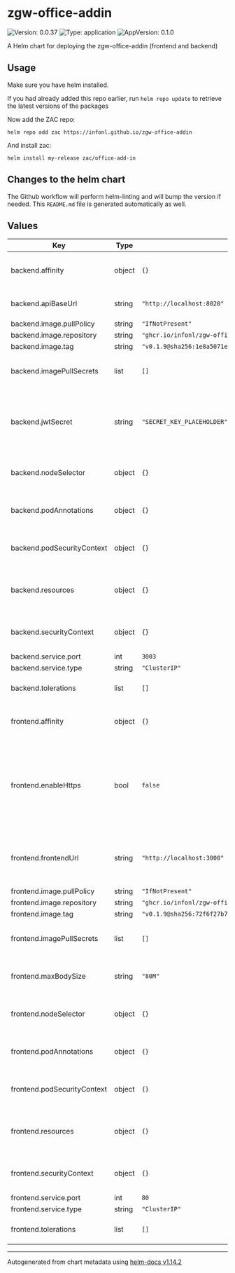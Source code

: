 # zgw-office-addin

![Version: 0.0.37](https://img.shields.io/badge/Version-0.0.37-informational?style=flat-square) ![Type: application](https://img.shields.io/badge/Type-application-informational?style=flat-square) ![AppVersion: 0.1.0](https://img.shields.io/badge/AppVersion-0.1.0-informational?style=flat-square)

A Helm chart for deploying the zgw-office-addin (frontend and backend)

## Usage

Make sure you have helm installed.

If you had already added this repo earlier, run `helm repo update` to retrieve
the latest versions of the packages

Now add the ZAC repo:
```
helm repo add zac https://infonl.github.io/zgw-office-addin
```

And install zac:
```
helm install my-release zac/office-add-in
```

## Changes to the helm chart

The Github workflow will perform helm-linting and will bump the version if needed. This `README.md` file is generated automatically as well.

## Values

| Key | Type | Default | Description |
|-----|------|---------|-------------|
| backend.affinity | object | `{}` | Affinity rules for the backend deployment |
| backend.apiBaseUrl | string | `"http://localhost:8020"` | Base URL to the openzaak API |
| backend.image.pullPolicy | string | `"IfNotPresent"` |  |
| backend.image.repository | string | `"ghcr.io/infonl/zgw-office-add-in-backend"` |  |
| backend.image.tag | string | `"v0.1.9@sha256:1e8a5071ebc1ee49cbae9a565308817b2070f7134803914eda16d15f63826426"` |  |
| backend.imagePullSecrets | list | `[]` | Image pull secrets for the backend deployment |
| backend.jwtSecret | string | `"SECRET_KEY_PLACEHOLDER"` | Secret key used for generating and validating JWT tokens for secure communication |
| backend.nodeSelector | object | `{}` | Node selector for the backend deployment |
| backend.podAnnotations | object | `{}` | Pod annotations for the backend deployment |
| backend.podSecurityContext | object | `{}` | Pod security context for the backend deployment |
| backend.resources | object | `{}` | Resource limits and requests for the backend container |
| backend.securityContext | object | `{}` | Security context for the backend container |
| backend.service.port | int | `3003` |  |
| backend.service.type | string | `"ClusterIP"` |  |
| backend.tolerations | list | `[]` | Tolerations for the backend deployment |
| frontend.affinity | object | `{}` | Affinity rules for the frontend deployment |
| frontend.enableHttps | bool | `false` | If enabled nginx will also listen on port 443. You will need to volume map a key and certificate valid for your frontendUrl |
| frontend.frontendUrl | string | `"http://localhost:3000"` | The frontend public URL where the manifest.xml and static js file are served |
| frontend.image.pullPolicy | string | `"IfNotPresent"` |  |
| frontend.image.repository | string | `"ghcr.io/infonl/zgw-office-add-in-frontend"` |  |
| frontend.image.tag | string | `"v0.1.9@sha256:72f6f27b776be8e71d02e7043cb6b626f4c6ecafaecfc2ce75f0a1530dac71cf"` |  |
| frontend.imagePullSecrets | list | `[]` | Image pull secrets for the frontend deployment |
| frontend.maxBodySize | string | `"80M"` | Maximum content body size (e.g. for attachments) |
| frontend.nodeSelector | object | `{}` | Node selector for the frontend deployment |
| frontend.podAnnotations | object | `{}` | Pod annotations for the frontend deployment |
| frontend.podSecurityContext | object | `{}` | Pod security context for the frontend deployment |
| frontend.resources | object | `{}` | Resource limits and requests for the frontend container |
| frontend.securityContext | object | `{}` | Security context for the frontend container |
| frontend.service.port | int | `80` |  |
| frontend.service.type | string | `"ClusterIP"` |  |
| frontend.tolerations | list | `[]` | Tolerations for the frontend deployment |

----------------------------------------------
Autogenerated from chart metadata using [helm-docs v1.14.2](https://github.com/norwoodj/helm-docs/releases/v1.14.2)

